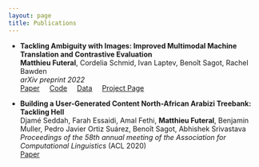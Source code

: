 ```yaml
---
layout: page
title: Publications
---
```


- **Tackling Ambiguity with Images: Improved Multimodal Machine Translation and Contrastive Evaluation**  
  **Matthieu Futeral**, Cordelia Schmid, Ivan Laptev, Benoît Sagot, Rachel Bawden  
  *arXiv preprint 2022*  
  [Paper](https://arxiv.org/pdf/2212.10140.pdf) &nbsp; &nbsp;
  [Code](https://github.com/MatthieuFP/VGAMT) &nbsp; &nbsp;
  [Data](https://github.com/MatthieuFP/CoMMuTE) &nbsp; &nbsp;
  [Project Page](https://mfuteral.github.io/vgamt.html)

- **Building a User-Generated Content North-African Arabizi Treebank: Tackling Hell**  
  Djamé Seddah, Farah Essaidi, Amal Fethi, **Matthieu Futeral**, Benjamin Muller, Pedro Javier Ortiz Suárez, Benoît Sagot, Abhishek Srivastava  
  *Proceedings of the 58th annual meeting of the Association for Computational Linguistics* (ACL 2020)  
  [Paper](https://aclanthology.org/2020.acl-main.107.pdf)
